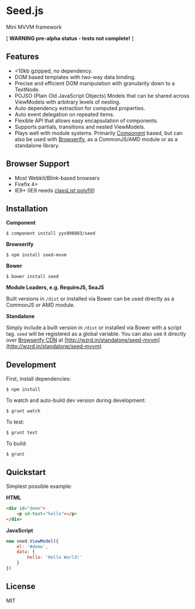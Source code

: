 # Seed.js

Mini MVVM framework

[ **WARNING pre-alpha status - tests not complete!** ]

## Features

- <10kb gzipped, no dependency.
- DOM based templates with two-way data binding.
- Precise and efficient DOM manipulation with granularity down to a TextNode.
- POJSO (Plain Old JavaScript Objects) Models that can be shared across ViewModels with arbitrary levels of nesting.
- Auto dependency extraction for computed properties.
- Auto event delegation on repeated items.
- Flexible API that allows easy encapsulation of components.
- Supports partials, transitions and nested ViewModels.
- Plays well with module systems. Primarily [Component](https://github.com/component/component) based, but can also be used with [Browserify](https://github.com/substack/node-browserify), as a CommonJS/AMD module or as a standalone library.

## Browser Support

- Most Webkit/Blink-based browsers
- Firefix 4+
- IE9+ (IE9 needs [classList polyfill](https://github.com/remy/polyfills/blob/master/classList.js))

## Installation

**Component**

    $ component install yyx990803/seed

**Browserify**

    $ npm install seed-mvvm

**Bower**

    $ bower install seed

**Module Loaders, e.g. RequireJS, SeaJS**

Built versions in `/dist` or installed via Bower can be used directly as a CommonJS or AMD module.

**Standalone**

Simply include a built version in `/dist` or installed via Bower with a script tag. `seed` will be registered as a global variable. You can also use it directly over [Browserify CDN](http://wzrd.in) at [http://wzrd.in/standalone/seed-mvvm](http://wzrd.in/standalone/seed-mvvm)

## Development

First, install dependencies:

    $ npm install

To watch and auto-build dev version during development:

    $ grunt watch

To test:

    $ grunt test

To build:

    $ grunt

## Quickstart

Simplest possible example:

**HTML**

~~~ html
<div id="demo">
    <p sd-text="hello"></p>
</div>
~~~

**JavaScript**

~~~ js
new seed.ViewModel({
    el: '#demo',
    data: {
        hello: 'Hello World!'
    }
})
~~~

## License

MIT